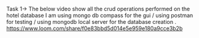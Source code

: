 Task 1-> The below video show all the crud operations performed on the hotel database 
         I am using mongo db compass for the gui /  using postman for testing / using mongodb local server for the database creation .
https://www.loom.com/share/f0e83bbd5d014e5e959e180a9cce3b2b
